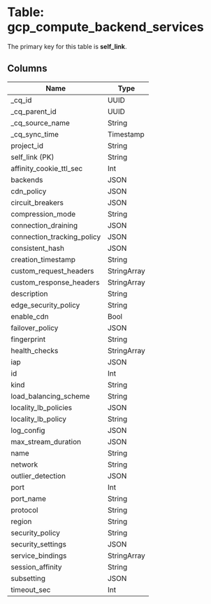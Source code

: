 # Table: gcp_compute_backend_services



The primary key for this table is **self_link**.


## Columns
| Name          | Type          |
| ------------- | ------------- |
|_cq_id|UUID|
|_cq_parent_id|UUID|
|_cq_source_name|String|
|_cq_sync_time|Timestamp|
|project_id|String|
|self_link (PK)|String|
|affinity_cookie_ttl_sec|Int|
|backends|JSON|
|cdn_policy|JSON|
|circuit_breakers|JSON|
|compression_mode|String|
|connection_draining|JSON|
|connection_tracking_policy|JSON|
|consistent_hash|JSON|
|creation_timestamp|String|
|custom_request_headers|StringArray|
|custom_response_headers|StringArray|
|description|String|
|edge_security_policy|String|
|enable_cdn|Bool|
|failover_policy|JSON|
|fingerprint|String|
|health_checks|StringArray|
|iap|JSON|
|id|Int|
|kind|String|
|load_balancing_scheme|String|
|locality_lb_policies|JSON|
|locality_lb_policy|String|
|log_config|JSON|
|max_stream_duration|JSON|
|name|String|
|network|String|
|outlier_detection|JSON|
|port|Int|
|port_name|String|
|protocol|String|
|region|String|
|security_policy|String|
|security_settings|JSON|
|service_bindings|StringArray|
|session_affinity|String|
|subsetting|JSON|
|timeout_sec|Int|